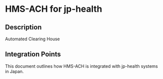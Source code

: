 # HMS-ACH for jp-health

## Description

Automated Clearing House

## Integration Points

This document outlines how HMS-ACH is integrated with jp-health systems in Japan.
